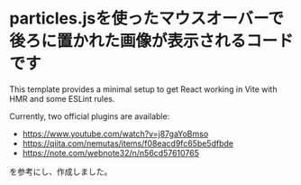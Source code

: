 # particles.jsを使ったマウスオーバーで後ろに置かれた画像が表示されるコードです

This template provides a minimal setup to get React working in Vite with HMR and some ESLint rules.

Currently, two official plugins are available:

- https://www.youtube.com/watch?v=j87gaYoBmso
- https://qiita.com/nemutas/items/f08eacd9fc65be5dfbde
- https://note.com/webnote32/n/n56cd57610765

を参考にし、作成しました。
